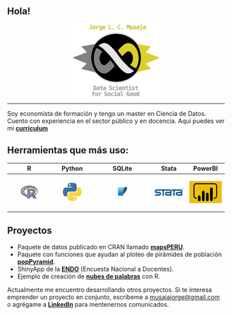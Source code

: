 
## Hola!

<p align="center">
    <img src="logos/item_infinito.png" width="40%">
</p>

---

Soy economista de formación y tengo un master en Ciencia de Datos. Cuento con experiencia en el sector público y en docencia. Aquí puedes ver mi **[curriculum](https://github.com/musajajorge/CV/raw/master/Curriculum.pdf)**


## Herramientas que más uso:  

|R|Python|SQLite|Stata|PowerBI|
|----------|--------------------------------------------------|---|--------------|----------------|
|<p align="center"><img src="logos/r_logo.png" width="45%"/></p>|<p align="center"><img src="logos/python_logo.png" width="50%"/></p>|<p align="center"><img src="logos/sqlite_logo.png" width="20%"/></p>|<p align="center"><img src="logos/stata_logo.png" width="250%"/></p>|<p align="center"><img src="logos/powerBI_logo.png" width="100%"/></p>|


## Proyectos

+ Paquete de datos publicado en CRAN llamado **[mapsPERU](https://github.com/musajajorge/mapsPERU/)**.    
+ Paquete con funciones que ayudan al ploteo de pirámides de población **[popPyramid](https://github.com/musajajorge/popPyramid/)**.    
+ ShinyApp de la **[ENDO](https://jorge-musaja.shinyapps.io/endo/)** (Encuesta Nacional a Docentes).  
+ Ejemplo de creación de **[nubes de palabras](https://rpubs.com/jorgemusaja/NubePalabras2/)** con R.  

Actualmente me encuentro desarrollando otros proyectos. Si te interesa emprender un proyecto en conjunto, escríbeme a [musajajorge@gmail.com](mailto:musajajorge@gmail.com) o agrégame a **[LinkedIn](https://www.linkedin.com/in/musajajorge/)** para mentenernos comunicados. 
